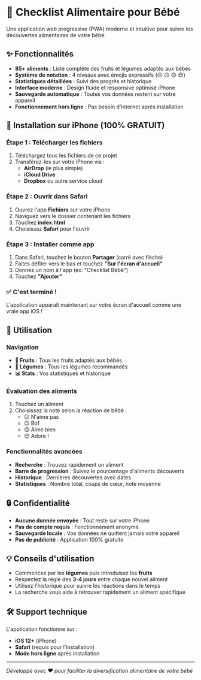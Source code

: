 # 🍎 Checklist Alimentaire pour Bébé

Une application web progressive (PWA) moderne et intuitive pour suivre les découvertes alimentaires de votre bébé.

## ✨ Fonctionnalités

- **85+ aliments** : Liste complète des fruits et légumes adaptés aux bébés
- **Système de notation** : 4 niveaux avec émojis expressifs (😖 😐 😊 😍)
- **Statistiques détaillées** : Suivi des progrès et historique
- **Interface moderne** : Design fluide et responsive optimisé iPhone
- **Sauvegarde automatique** : Toutes vos données restent sur votre appareil
- **Fonctionnement hors ligne** : Pas besoin d'internet après installation

## 📱 Installation sur iPhone (100% GRATUIT)

### Étape 1 : Télécharger les fichiers
1. Téléchargez tous les fichiers de ce projet
2. Transférez-les sur votre iPhone via :
   - **AirDrop** (le plus simple)
   - **iCloud Drive**
   - **Dropbox** ou autre service cloud

### Étape 2 : Ouvrir dans Safari
1. Ouvrez l'app **Fichiers** sur votre iPhone
2. Naviguez vers le dossier contenant les fichiers
3. Touchez **index.html**
4. Choisissez **Safari** pour l'ouvrir

### Étape 3 : Installer comme app
1. Dans Safari, touchez le bouton **Partager** (carré avec flèche)
2. Faites défiler vers le bas et touchez **"Sur l'écran d'accueil"**
3. Donnez un nom à l'app (ex: "Checklist Bébé")
4. Touchez **"Ajouter"**

### ✅ C'est terminé !
L'application apparaît maintenant sur votre écran d'accueil comme une vraie app iOS !

## 🎯 Utilisation

### Navigation
- **🍓 Fruits** : Tous les fruits adaptés aux bébés
- **🥕 Légumes** : Tous les légumes recommandés
- **📊 Stats** : Vos statistiques et historique

### Évaluation des aliments
1. Touchez un aliment
2. Choisissez la note selon la réaction de bébé :
   - 😖 N'aime pas
   - 😐 Bof
   - 😊 Aime bien
   - 😍 Adore !

### Fonctionnalités avancées
- **Recherche** : Trouvez rapidement un aliment
- **Barre de progression** : Suivez le pourcentage d'aliments découverts
- **Historique** : Dernières découvertes avec dates
- **Statistiques** : Nombre total, coups de cœur, note moyenne

## 🔒 Confidentialité

- **Aucune donnée envoyée** : Tout reste sur votre iPhone
- **Pas de compte requis** : Fonctionnement anonyme
- **Sauvegarde locale** : Vos données ne quittent jamais votre appareil
- **Pas de publicité** : Application 100% gratuite

## 💡 Conseils d'utilisation

- Commencez par les **légumes** puis introduisez les **fruits**
- Respectez la règle des **3-4 jours** entre chaque nouvel aliment
- Utilisez l'historique pour suivre les réactions dans le temps
- La recherche vous aide à retrouver rapidement un aliment spécifique

## 🛠️ Support technique

L'application fonctionne sur :
- **iOS 12+** (iPhone)
- **Safari** (requis pour l'installation)
- **Mode hors ligne** après installation

---

*Développé avec ❤️ pour faciliter la diversification alimentaire de votre bébé* 